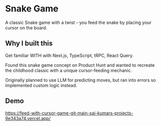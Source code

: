 # Snake Game

A classic Snake game with a twist - you feed the snake by placing your cursor on the board.

## Why I built this

Get familiar WITH  with Next.js, TypeScript, tRPC, React Query.

Found this snake game concept on Product Hunt and wanted to recreate the childhood classic with a unique cursor-feeding mechanic.

Originally planned to use LLM for predicting moves, but ran into errors so implemented custom logic instead.



## Demo
https://feed-with-cursor-game-git-main-sai-kumars-projects-9e343a74.vercel.app/
